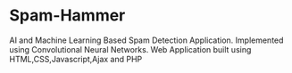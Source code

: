 # Spam-Hammer
AI and Machine Learning Based Spam Detection Application. Implemented  using Convolutional Neural Networks.
Web Application built using HTML,CSS,Javascript,Ajax and PHP

